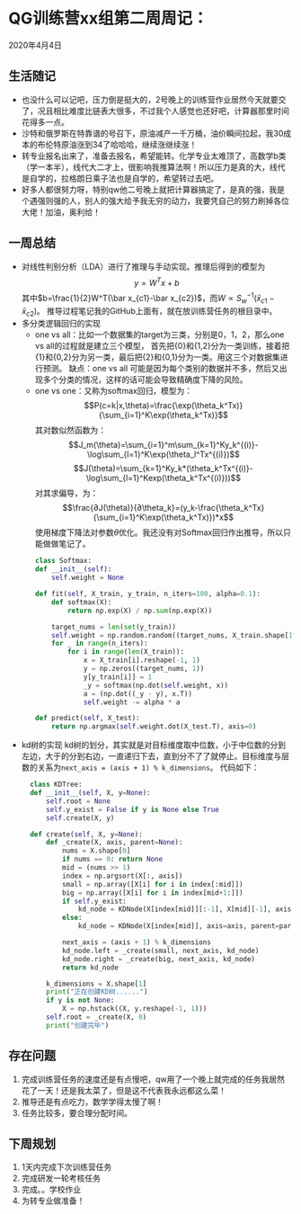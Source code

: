 # QG训练营xx组第二周周记：
2020年4月4日

## 生活随记
- 也没什么可以记吧，压力倒是挺大的，2号晚上的训练营作业居然今天就要交了，况且相比难度比链表大很多，不过我个人感觉也还好吧，计算器那里时间花得多一点。
- 沙特和俄罗斯在特靠谱的号召下，原油减产一千万桶，油价瞬间拉起，我30成本的布伦特原油涨到34了哈哈哈，继续涨继续涨！
- 转专业报名出来了，准备去报名，希望能转。化学专业太难顶了，高数学b类（学一本半），线代大二才上，很影响我推算法啊！所以压力是真的大，线代是自学的，拉格朗日乘子法也是自学的，希望转过去吧。
- 好多人都很努力呀，特别qw他二号晚上就把计算器搞定了，是真的强，我是个遇强则强的人，别人的强大给予我无穷的动力，我要凭自己的努力刷掉各位大佬！加油，奥利给！
## 一周总结
- 对线性判别分析（LDA）进行了推理与手动实现。推理后得到的模型为
	$$y=W^Tx+b$$
    其中$b=\frac{1}{2}W^T(\bar x_{c1}-\bar x_{c2})$，而$W\propto S_w^{-1}(\bar x_{c1}-\bar x_{c2})$。
    推导过程笔记我的GitHub上面有，就在放训练营任务的根目录中。
- 多分类逻辑回归的实现
  - one vs all：比如一个数据集的target为三类，分别是0，1，2，那么one vs all的过程就是建立三个模型，
  首先把{0}和{1,2}分为一类训练，接着把{1}和{0,2}分为另一类，最后把{2}和{0,1}分为一类。用这三个对数据集进行预测。
  缺点：one vs all 可能是因为每个类别的数据并不多，然后又出现多个分类的情况，这样的话可能会导致精确度下降的风险。
  - one vs one：又称为softmax回归，模型为：
    $$P(c=k|x,\theta)=\frac{\exp(\theta_k^Tx)}{\sum_{i=1}^K\exp(\theta_k^Tx)}$$
    其对数似然函数为：
    $$J_m(\theta)=\sum_{i=1}^m\sum_{k=1}^Ky_k^{(i)}-\log\sum_{l=1}^K\exp(\theta_l^Tx^{(i)})$$
    $$J(\theta)=\sum_{k=1}^Ky_k*(\theta_k^Tx^{(i)}-\log\sum_{l=1}^Kexp(\theta_k^Tx^{(i)}))$$
    对其求偏导，为：
    $$\frac{∂J(\theta)}{∂\theta_k}=(y_k-\frac{\theta_k^Tx}{\sum_{i=1}^K\exp(\theta_k^Tx)})*x$$
    使用梯度下降法对参数$\theta$优化。我还没有对Softmax回归作出推导，所以只能做做笔记了。
    ```python
    class Softmax:
    def __init__(self):
        self.weight = None

    def fit(self, X_train, y_train, n_iters=100, alpha=0.1):
        def softmax(X):
            return np.exp(X) / np.sum(np.exp(X))

        target_nums = len(set(y_train))
        self.weight = np.random.random((target_nums, X_train.shape[1]))
        for _ in range(n_iters):
            for i in range(len(X_train)):
                x = X_train[i].reshape(-1, 1)
                y = np.zeros((target_nums, 1))
                y[y_train[i]] = 1
                _y = softmax(np.dot(self.weight, x))
                a = (np.dot((_y - y), x.T))
                self.weight -= alpha * a

    def predict(self, X_test):
        return np.argmax(self.weight.dot(X_test.T), axis=0)
    ```
- kd树的实现
  kd树的划分，其实就是对目标维度取中位数，小于中位数的分到左边，大于的分到右边，一直递归下去，直到分不了了就停止。目标维度与层数的关系为`next_axis = (axis + 1) % k_dimensions`。
  代码如下：
  ```python
    class KDTree:
    def __init__(self, X, y=None):
        self.root = None
        self.y_exist = False if y is None else True
        self.create(X, y)

    def create(self, X, y=None):
        def _create(X, axis, parent=None):
            nums = X.shape[0]
            if nums == 0: return None
            mid = (nums >> 1)
            index = np.argsort(X[:, axis])
            small = np.array([X[i] for i in index[:mid]])
            big = np.array([X[i] for i in index[mid+1:]])
            if self.y_exist:
                kd_node = KDNode(X[index[mid]][:-1], X[mid][-1], axis=axis, parent=parent)
            else:
                kd_node = KDNode(X[index[mid]], axis=axis, parent=parent)

            next_axis = (axis + 1) % k_dimensions
            kd_node.left = _create(small, next_axis, kd_node)
            kd_node.right = _create(big, next_axis, kd_node)
            return kd_node

        k_dimensions = X.shape[1]
        print("正在创建KD树......")
        if y is not None:
            X = np.hstack((X, y.reshape(-1, 1)))
        self.root = _create(X, 0)
        print("创建完毕")
  ```
## 存在问题
1. 完成训练营任务的速度还是有点慢吧，qw用了一个晚上就完成的任务我居然花了一天！还是我太菜了，但是这不代表我永远都这么菜！
2. 推导还是有点吃力，数学学得太慢了啊！
3. 任务比较多，要合理分配时间。
## 下周规划
1. 1天内完成下次训练营任务
2. 完成研发一轮考核任务
3. 完成。。学校作业
4. 为转专业做准备！